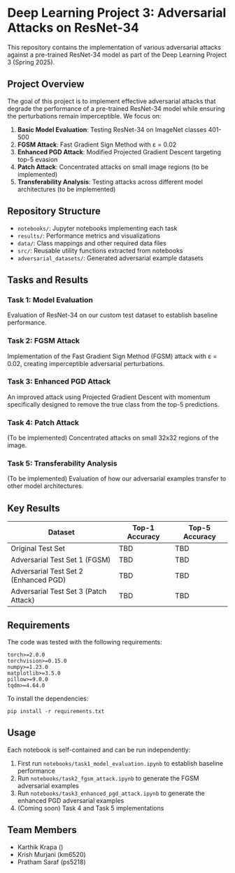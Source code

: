 # Deep Learning Project 3: Adversarial Attacks on ResNet-34

This repository contains the implementation of various adversarial attacks against a pre-trained ResNet-34 model as part of the Deep Learning Project 3 (Spring 2025).

## Project Overview

The goal of this project is to implement effective adversarial attacks that degrade the performance of a pre-trained ResNet-34 model while ensuring the perturbations remain imperceptible. We focus on:

1. **Basic Model Evaluation**: Testing ResNet-34 on ImageNet classes 401-500
2. **FGSM Attack**: Fast Gradient Sign Method with ε = 0.02
3. **Enhanced PGD Attack**: Modified Projected Gradient Descent targeting top-5 evasion
4. **Patch Attack**: Concentrated attacks on small image regions (to be implemented)
5. **Transferability Analysis**: Testing attacks across different model architectures (to be implemented)

## Repository Structure

- `notebooks/`: Jupyter notebooks implementing each task
- `results/`: Performance metrics and visualizations
- `data/`: Class mappings and other required data files
- `src/`: Reusable utility functions extracted from notebooks
- `adversarial_datasets/`: Generated adversarial example datasets

## Tasks and Results

### Task 1: Model Evaluation
Evaluation of ResNet-34 on our custom test dataset to establish baseline performance.

### Task 2: FGSM Attack
Implementation of the Fast Gradient Sign Method (FGSM) attack with ε = 0.02, creating imperceptible adversarial perturbations.

### Task 3: Enhanced PGD Attack
An improved attack using Projected Gradient Descent with momentum specifically designed to remove the true class from the top-5 predictions.

### Task 4: Patch Attack
(To be implemented) Concentrated attacks on small 32x32 regions of the image.

### Task 5: Transferability Analysis
(To be implemented) Evaluation of how our adversarial examples transfer to other model architectures.

## Key Results

| Dataset | Top-1 Accuracy | Top-5 Accuracy |
|---------|---------------|---------------|
| Original Test Set | TBD | TBD |
| Adversarial Test Set 1 (FGSM) | TBD | TBD |
| Adversarial Test Set 2 (Enhanced PGD) | TBD | TBD |
| Adversarial Test Set 3 (Patch Attack) | TBD | TBD |

## Requirements

The code was tested with the following requirements:
```
torch>=2.0.0
torchvision>=0.15.0
numpy>=1.23.0
matplotlib>=3.5.0
pillow>=9.0.0
tqdm>=4.64.0
```

To install the dependencies:
```
pip install -r requirements.txt
```

## Usage

Each notebook is self-contained and can be run independently:

1. First run `notebooks/task1_model_evaluation.ipynb` to establish baseline performance
2. Run `notebooks/task2_fgsm_attack.ipynb` to generate the FGSM adversarial examples
3. Run `notebooks/task3_enhanced_pgd_attack.ipynb` to generate the enhanced PGD adversarial examples
4. (Coming soon) Task 4 and Task 5 implementations

## Team Members
- Karthik Krapa ()
- Krish Murjani (km6520)
- Pratham Saraf (ps5218)

